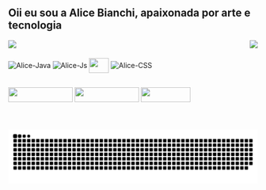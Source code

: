 ## Oii eu sou a Alice Bianchi, apaixonada por arte e tecnologia

<div>
  <img  height="180em" src="https://github-readme-stats.vercel.app/api?username=LiceB&show_icons=true&theme=great-gatsby&include_all_commits=true&count_private=true"/>
  <img align="right" height="180em" src="https://github-readme-stats.vercel.app/api/top-langs/?username=LiceB&layout=compact&langs_count=16&theme=great-gatsby"/>
</div>  
<div style="display: inline_block"><br>
  <img align="center" alt="Alice-Java" height="30" width="40" src="https://cdn.jsdelivr.net/gh/devicons/devicon/icons/java/java-original.svg"/>
  <img align="center" alt="Alice-Js" height="30" width="40" src="https://cdn.jsdelivr.net/gh/devicons/devicon/icons/javascript/javascript-original.svg"/>
  <img align="center" alt"Alice-HTML" height="30" width="40" src="https://cdn.jsdelivr.net/gh/devicons/devicon/icons/html5/html5-original.svg"/>
  <img align="center" alt="Alice-CSS" height="30" width="40" src="https://cdn.jsdelivr.net/gh/devicons/devicon/icons/css3/css3-original.svg"/>
</div>
  
  ##
 
<div>
  <a href="https://api.whatsapp.com/send?phone=5511940286632" target="_blank"><img height="30" width="130" src="https://img.shields.io/badge/WhatsApp-25D366?style=for-the-badge&logo=whatsapp&logoColor=white" target="_blank"></a>
  <a href="https://www.linkedin.com/in/alice-nogueira-004353204/" target="_blank"><img height="30" width="130" src="https://img.shields.io/badge/LinkedIn-0077B5?style=for-the-badge&logo=linkedin&logoColor=white" target="_blank"></a>
  <a href="mailto:alicebianchi2013@gmail.com"><img height="30" width="100" src="https://img.shields.io/badge/Gmail-D14836?style=for-the-badge&logo=gmail&logoColor=white"></a>


![Snake animation](https://github.com/LiceB/LiceB/blob/output/github-contribution-grid-snake.svg)
</div>
